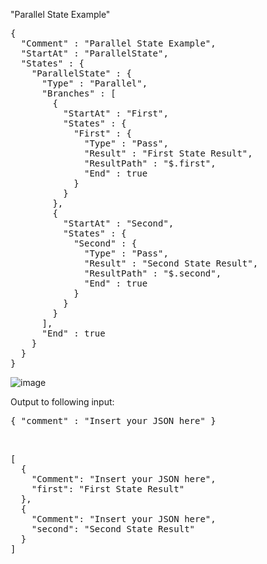 "Parallel State Example" 

<pre>
{
  "Comment" : "Parallel State Example", 
  "StartAt" : "ParallelState",
  "States" : {
    "ParallelState" : {
      "Type" : "Parallel",
      "Branches" : [
        {
          "StartAt" : "First",
          "States" : {
            "First" : {
              "Type" : "Pass",
              "Result" : "First State Result",
              "ResultPath" : "$.first",
              "End" : true
            }
          }
        },
        {
          "StartAt" : "Second",
          "States" : {
            "Second" : {
              "Type" : "Pass",
              "Result" : "Second State Result",
              "ResultPath" : "$.second",
              "End" : true
            }
          }
        }
      ],
      "End" : true
    }
  }
}
</pre>

![image](https://user-images.githubusercontent.com/69715143/178267645-36be3d33-b8bd-4417-bb3a-4e5f0e28fe3a.png)

Output to following input: 
<pre>
{ "comment" : "Insert your JSON here" }
</pre> <br/>
<pre>
[
  {
    "Comment": "Insert your JSON here",
    "first": "First State Result"
  },
  {
    "Comment": "Insert your JSON here",
    "second": "Second State Result"
  }
]
</pre>

